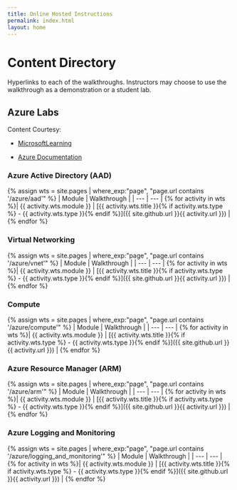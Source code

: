 ```yaml
---
title: Online Hosted Instructions
permalink: index.html
layout: home
---
```


# Content Directory

Hyperlinks to each of the walkthroughs. Instructors may choose to use the walkthrough as a demonstration or a student lab.

## Azure Labs

Content Courtesy:
+ [MicrosoftLearning](https://github.com/MicrosoftLearning)
  
+ [Azure Documentation](https://docs.microsoft.com/en-us/azure/)

### Azure Active Directory (AAD)

{% assign wts = site.pages | where_exp:"page", "page.url contains '/azure/aad'" %}
| Module | Walkthrough |
| --- | --- | 
{% for activity in wts %}| {{ activity.wts.module }} | [{{ activity.wts.title }}{% if activity.wts.type %} - {{ activity.wts.type }}{% endif %}]({{ site.github.url }}{{ activity.url }}) |
{% endfor %}

### Virtual Networking

{% assign wts = site.pages | where_exp:"page", "page.url contains '/azure/vnet'" %}
| Module | Walkthrough |
| --- | --- | 
{% for activity in wts %}| {{ activity.wts.module }} | [{{ activity.wts.title }}{% if activity.wts.type %} - {{ activity.wts.type }}{% endif %}]({{ site.github.url }}{{ activity.url }}) |
{% endfor %}

### Compute

{% assign wts = site.pages | where_exp:"page", "page.url contains '/azure/compute'" %}
| Module | Walkthrough |
| --- | --- | 
{% for activity in wts %}| {{ activity.wts.module }} | [{{ activity.wts.title }}{% if activity.wts.type %} - {{ activity.wts.type }}{% endif %}]({{ site.github.url }}{{ activity.url }}) |
{% endfor %}

### Azure Resource Manager (ARM)

{% assign wts = site.pages | where_exp:"page", "page.url contains '/azure/arm'" %}
| Module | Walkthrough |
| --- | --- | 
{% for activity in wts %}| {{ activity.wts.module }} | [{{ activity.wts.title }}{% if activity.wts.type %} - {{ activity.wts.type }}{% endif %}]({{ site.github.url }}{{ activity.url }}) |
{% endfor %}

### Azure Logging and Monitoring

{% assign wts = site.pages | where_exp:"page", "page.url contains '/azure/logging_and_monitoring'" %}
| Module | Walkthrough |
| --- | --- | 
{% for activity in wts %}| {{ activity.wts.module }} | [{{ activity.wts.title }}{% if activity.wts.type %} - {{ activity.wts.type }}{% endif %}]({{ site.github.url }}{{ activity.url }}) |
{% endfor %}